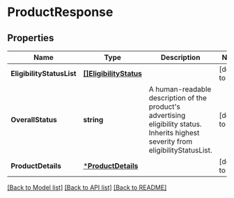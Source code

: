 # ProductResponse

## Properties
Name | Type | Description | Notes
------------ | ------------- | ------------- | -------------
**EligibilityStatusList** | [**[]EligibilityStatus**](EligibilityStatus.md) |  | [default to null]
**OverallStatus** | **string** | A human-readable description of the product&#x27;s advertising eligibility status. Inherits highest severity from eligibilityStatusList. | [default to null]
**ProductDetails** | [***ProductDetails**](ProductDetails.md) |  | [default to null]

[[Back to Model list]](../README.md#documentation-for-models) [[Back to API list]](../README.md#documentation-for-api-endpoints) [[Back to README]](../README.md)

